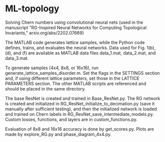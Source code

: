 # ML-topology
Solving Chern numbers using convolutional neural nets (used in the manuscript "RG-Inspired Neural Networks for Computing Topological Invariants," arxiv.org/abs/2202.07669)

The MATLAB code generates lattice samples, while the Python code defines, trains, and evaluates the neural networks. Data used for Fig. 1(b), (d), and (f) are available as MATLAB data files data_1.mat, data_2.mat, and data_3.mat.

To generate samples (4x4, 8x8, or 16x16), run generate_lattice_samples_disorder.m. Set the flags in the SETTINGS section and, if using different lattice parameters, set those in the LATTICE PARAMETERS section. The other MATLAB scripts are referenced and should be placed in the same directory.

The base ResNet is created and trained in Base_ResNet.py. The RG network is created and initialized in RG_ResNet_initialize_to_decimation.py (save it manually after sufficient testing), and then the initialized network is loaded and trained on Chern labels in RG_ResNet_save_intermediate_models.py. Custom losses, functions, and layers are in custom_functions.py.

Evaluation of 8x8 and 16x16 accuracy is done by get_scores.py. Plots are made by explore_RG.py and phase_diagram_4x4.py.
